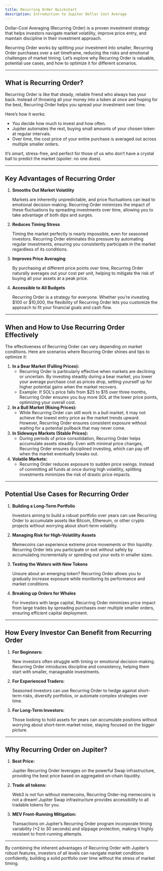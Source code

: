 ```yaml
---
title: Recurring Order Quickstart
description: Introduction to Jupiter Dollar Cost Average
---
```


<head>
    <title>Recurring Order Quickstart</title>
    <meta name="twitter:card" content="summary" />
</head>

Dollar-Cost Averaging (Recurring Order) is a proven investment strategy that helps investors navigate market volatility, improve price entry, and maintain discipline in their investment approach.

Recurring Order works by splitting your investment into smaller, Recurring Order purchases over a set timeframe, reducing the risks and emotional challenges of market timing. Let’s explore why Recurring Order is valuable, potential use cases, and how to optimize it for different scenarios.

---

## What is Recurring Order?

Recurring Order is like that steady, reliable friend who always has your back. Instead of throwing all your money into a token at once and hoping for the best, Recurring Order helps you spread your investment over time.

Here’s how it works:

- You decide how much to invest and how often.
- Jupiter automates the rest, buying small amounts of your chosen token at regular intervals.
- Over time, the cost price of your entire purchase is averaged out across multiple smaller orders.

It’s smart, stress-free, and perfect for those of us who don’t have a crystal ball to predict the market (spoiler: no one does).

---

## Key Advantages of Recurring Order

1. **Smooths Out Market Volatility**
    
    Markets are inherently unpredictable, and price fluctuations can lead to emotional decision-making. Recurring Order minimizes the impact of these fluctuations by spreading investments over time, allowing you to take advantage of both dips and surges.
    
2. **Reduces Timing Stress**
    
    Timing the market perfectly is nearly impossible, even for seasoned investors. Recurring Order eliminates this pressure by automating regular investments, ensuring you consistently participate in the market regardless of its conditions.
    
3. **Improves Price Averaging**
    
    By purchasing at different price points over time, Recurring Order naturally averages out your cost per unit, helping to mitigate the risk of buying all your assets at a peak price.
    
4. **Accessible to All Budgets**
    
    Recurring Order is a strategy for everyone. Whether you’re investing $100 or $10,000, the flexibility of Recurring Order lets you customize the approach to fit your financial goals and cash flow.

---

## When and How to Use Recurring Order Effectively

The effectiveness of Recurring Order can vary depending on market conditions. Here are scenarios where Recurring Order shines and tips to optimize it:

1. **In a Bear Market (Falling Prices):**
    - Recurring Order is particularly effective when markets are declining or uncertain. By investing steadily during a bear market, you lower your average purchase cost as prices drop, setting yourself up for higher potential gains when the market recovers.
    - Example: If SOL's price falls from $25 to $15 over three months, Recurring Order ensures you buy more SOL at the lower price points, optimizing your overall cost.
2. **In a Bull Market (Rising Prices):**
    - While Recurring Order can still work in a bull market, it may not achieve the lowest entry price as the market trends upward. However, Recurring Order ensures consistent exposure without waiting for a potential pullback that may never come.
3. **In Sideways Markets (Stable Prices):**
    - During periods of price consolidation, Recurring Order helps accumulate assets steadily. Even with minimal price changes, Recurring Order ensures disciplined investing, which can pay off when the market eventually breaks out.
4. **Volatile Markets:**
    - Recurring Order reduces exposure to sudden price swings. Instead of committing all funds at once during high volatility, splitting investments minimizes the risk of drastic price impacts.

---

## Potential Use Cases for Recurring Order

1. **Building a Long-Term Portfolio** 
    
    Investors aiming to build a robust portfolio over years can use Recurring Order to accumulate assets like Bitcoin, Ethereum, or other crypto projects without worrying about short-term volatility.
    
2. **Managing Risk for High-Volatility Assets** 
    
    Memecoins can experience extreme price movements or thin liquidity. Recurring Order lets you participate or exit without safely by accumulating incrementally or spreding out your exits in smaller sizes.
    
3. **Testing the Waters with New Tokens** 
    
    Unsure about an emerging token? Recurring Order allows you to gradually increase exposure while monitoring its performance and market conditions.
    
4. **Breaking up Orders for Whales**
    
    For investors with large capital, Recurring Order minimizes price impact from large trades by spreading purchases over multiple smaller orders, ensuring efficient capital deployment.

---

## How Every Investor Can Benefit from Recurring Order

1. **For Beginners:**
    
    New investors often struggle with timing or emotional decision-making. Recurring Order introduces discipline and consistency, helping them start with smaller, manageable investments.
    
2. **For Experienced Traders:**
    
    Seasoned investors can use Recurring Order to hedge against short-term risks, diversify portfolios, or automate complex strategies over time.
    
3. **For Long-Term Investors:**
    
    Those looking to hold assets for years can accumulate positions without worrying about short-term market noise, staying focused on the bigger picture.

---

## Why Recurring Order on Jupiter?

1. **Best Price:**
    
    Jupiter Recurring Order leverages on the powerful Swap infrastructure, providing the best price based on aggregated on-chain liquidity.

2. **Trade all tokens:**

    Web3 is not fun without memecoins, Recurring Order-ing memecoins is not a dream! Jupiter Swap infrastructure provides accessibility to all tradable tokens for you.
    
3. **MEV Front-Running Mitigation:**
    
    Transactions on Jupiter’s Recurring Order program incorporate timing variability (+2 to 30 seconds) and slippage protection, making it highly resistant to front-running attempts.

---

By combining the inherent advantages of Recurring Order with Jupiter’s robust features, investors of all levels can navigate market conditions confidently, building a solid portfolio over time without the stress of market timing.